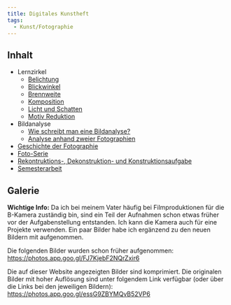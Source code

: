 ```yaml
---
title: Digitales Kunstheft
tags:
  - Kunst/Fotographie
---
```


## Inhalt

- Lernzirkel
	- [Belichtung](/kunst/s4-fotographie/lernzirkel/belichtung/)
	- [Blickwinkel](/kunst/s4-fotographie/lernzirkel/blickwinkel/)
	- [Brennweite](/kunst/s4-fotographie/lernzirkel/brennweite/)
	- [Komposition](/kunst/s4-fotographie/lernzirkel/komposition/)
	- [Licht und Schatten](/kunst/s4-fotographie/lernzirkel/licht-und-schatten/)
	- [Motiv Reduktion](/kunst/s4-fotographie/lernzirkel/motiv-reduktion/)
- Bildanalyse
	- [Wie schreibt man eine Bildanalyse?](/kunst/s4-fotographie/bildanalyse/)
	- [Analyse anhand zweier Fotographien](/kunst/s4-fotographie/bildanalyse/)
- [Geschichte der Fotographie](/kunst/s4-fotographie/geschichte/)
- [Foto-Serie](/kunst/s4-fotographie/serie/)
- [Rekontruktions-, Dekonstruktion- und Konstruktionsaufgabe](/kunst/s4-fotographie/rekonstruktion---dekonstruktion---konstruktion/)
- [Semesterarbeit](/kunst/s4-fotographie/semesterarbeit/)

## Galerie

**Wichtige Info:** Da ich bei meinem Vater häufig bei Filmproduktionen für die B-Kamera zuständig bin, sind ein Teil der Aufnahmen schon etwas früher vor der Aufgabenstellung entstanden. Ich kann die Kamera auch für eine Projekte verwenden. Ein paar Bilder habe ich ergänzend zu den neuen Bildern mit aufgenommen.

Die folgenden Bilder wurden schon früher aufgenommen:
https://photos.app.goo.gl/FJ7KjebF2NQrZxir6

Die auf dieser Website angezeigten Bilder sind komprimiert. Die originalen Bilder mit hoher Auflösung sind unter folgendem Link verfügbar (oder über die Links bei den jeweiligen Bildern):
https://photos.app.goo.gl/essG9ZBYMQvB52VP6
